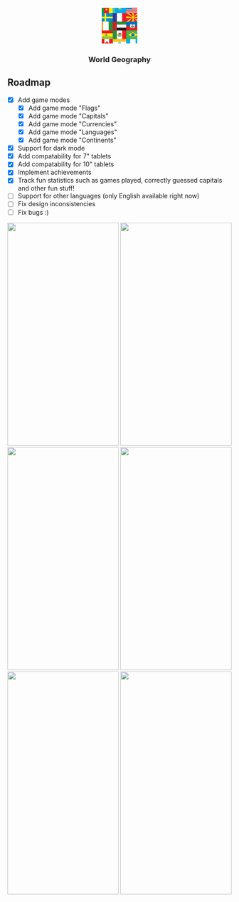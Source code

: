 <div id="top"></div>

<br />
<div align="center">
  <a href="https://github.com/fatonhoti/Flags">
    <img src="images/logo.png" alt="Logo" width="80" height="80">
  </a>

<h3 align="center">World Geography</h3>
</div>

<!-- ROADMAP -->
## Roadmap
- [X] Add game modes
  - [x] Add game mode "Flags"
  - [x] Add game mode "Capitals"
  - [x] Add game mode "Currencies"
  - [X] Add game mode "Languages"
  - [X] Add game mode "Continents"
- [X] Support for dark mode
- [X] Add compatability for 7" tablets
- [X] Add compatability for 10" tablets
- [X] Implement achievements
- [X] Track fun statistics such as games played, correctly guessed capitals and other fun stuff!
- [ ] Support for other languages (only English available right now)
- [ ] Fix design inconsistencies
- [ ] Fix bugs :)

<!-- Game Images -->
<div>
<img src="https://user-images.githubusercontent.com/85518265/166664531-13304400-7c1a-45e6-9a75-c395f9fd0b11.png" width="250" height="500">
<img src="https://user-images.githubusercontent.com/85518265/166664520-56f75007-bdef-4f02-9b37-59f8f7b392ef.png" width="250" height="500">
<img src="https://user-images.githubusercontent.com/85518265/166664528-8c830772-a541-4372-88fc-a6caa21ec458.png" width="250" height="500">
<img src="https://user-images.githubusercontent.com/85518265/166664518-9a99ad31-77c8-4d49-ba98-7542b3ffdb32.png" width="250" height="500">
<img src="https://user-images.githubusercontent.com/85518265/166664514-777d6af8-8843-491e-8c51-06aa9b645171.png" width="250" height="500">
<img src="https://user-images.githubusercontent.com/85518265/166664522-1c1f34d7-b224-4aa5-bd84-2ce804751105.png" width="250" height="500">
</div>

<!-- MARKDOWN LINKS & IMAGES -->
<!-- https://www.markdownguide.org/basic-syntax/#reference-style-links -->
[contributors-shield]: https://img.shields.io/github/contributors/fatonhoti/FlagsGame.svg?style=for-the-badge
[contributors-url]: https://github.com/fatonhoti/FlagsGame/graphs/contributors
[forks-shield]: https://img.shields.io/github/forks/fatonhoti/FlagsGame.svg?style=for-the-badge
[forks-url]: https://github.com/fatonhoti/FlagsGame/network/members
[stars-shield]: https://img.shields.io/github/stars/fatonhoti/Flags.svg?style=for-the-badge
[stars-url]: https://github.com/fatonhoti/Flags/stargazers
[issues-shield]: https://img.shields.io/github/issues/fatonhoti/FlagsGame.svg?style=for-the-badge
[issues-url]: https://github.com/fatonhoti/FlagsGame/issues
[license-shield]: https://img.shields.io/github/license/fatonhoti/FlagsGame.svg?style=for-the-badge
[license-url]: https://github.com/fatonhoti/Flags/blob/main/LICENSE.txt
[linkedin-shield]: https://img.shields.io/badge/-LinkedIn-black.svg?style=for-the-badge&logo=linkedin&colorB=555
[linkedin-url]: https://www.linkedin.com/in/faton-hoti-8318b0224/
